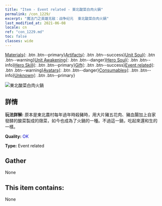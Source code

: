 ```yaml
---
title: "Item - Event related - 東北酸菜白肉火鍋"
permalink: /con_1229/
excerpt: "魔法门之英雄无敌：战争纪元  東北酸菜白肉火鍋"
last_modified_at: 2021-06-08
locale: cn
ref: "con_1229.md"
toc: false
classes: wide
---
```

 [Materials](/ItemsCN/){: .btn .btn--primary}[Artifacts](/ItemsCN/Artifacts/){: .btn .btn--success}[Unit Soul](/ItemsCN/UnitSoul/){: .btn .btn--warning}[Unit Awakening](/ItemsCN/UnitAwakening/){: .btn .btn--danger}[Hero Soul](/ItemsCN/HeroSoul/){: .btn .btn--info}[Hero Skill](/ItemsCN/HeroSkill/){: .btn .btn--primary}[Gift](/ItemsCN/Gift/){: .btn .btn--success}[Event related](/ItemsCN/Events/){: .btn .btn--warning}[Avatars](/ItemsCN/Avatars/){: .btn .btn--danger}[Consumables](/ItemsCN/Consumables/){: .btn .btn--info}[Unknown](/ItemsCN/Unknown/){: .btn .btn--primary}

 ![東北酸菜白肉火鍋](/images/t/i_81531121.png)

## 詳情
 **玩法詳解:** 原本是東北農村每年過年時殺豬時，用大片豬五花肉、豬血腸加上自家發酵的酸菜製成的燉菜，如今也成為了火鍋的一種。不過這一鍋，吃起來還和生的一樣。

 **Quality:** <span style="color: #0000CD">OK</span>

 **Type:** Event related

## Gather

  None

## This item contains:

  None

